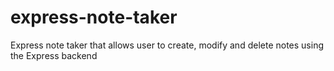 # express-note-taker
Express note taker that allows user to create, modify and delete notes using the Express backend

